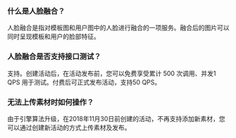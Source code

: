 ### 什么是人脸融合？
人脸融合是指对模板图和用户图中的人脸进行融合的一项服务。融合后的图片可以同时呈现模板和用户的脸部特征。

### 人脸融合是否支持接口测试？
支持。创建活动后，在活动发布前，您可以免费享受累计 500 次调用、并发1 QPS 用于测试。付费后可正式发布活动，支持50 QPS。

### 无法上传素材时如何操作？
由于引擎算法升级，在2018年11月30日前创建的活动，不再支持添加新素材，您可以通过创建新活动的方式上传素材及发布。
